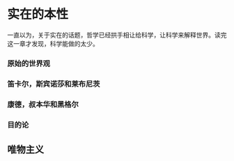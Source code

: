 # 实在的本性

一直以为，关于实在的话题，哲学已经拱手相让给科学，让科学来解释世界。读完这一章才发现，科学能做的太少。

### 原始的世界观

### 笛卡尔，斯宾诺莎和莱布尼茨

### 康德，叔本华和黑格尔

### 目的论

## 唯物主义

 
